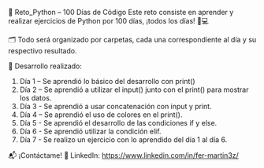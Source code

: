 🐍 Reto_Python – 100 Días de Código
Este reto consiste en aprender y realizar ejercicios de Python por 100 días, ¡todos los días! 📆💻

🗂️ Todo será organizado por carpetas, cada una correspondiente al día y su respectivo resultado.

🚀 Desarrollo realizado:
1. Día 1 – Se aprendió lo básico del desarrollo con print()
2. Día 2 – Se aprendió a utilizar el input() junto con el print() para mostrar los datos.
3. Día 3 - Se aprendió a usar concatenación con input y print.
4. Día 4 – Se aprendió el uso de colores en el print().
5. Día 5 - Se aprendió el desarrollo de las condiciones if y else.
6. Día 6 - Se aprendió utilizar la condición elif.
7. Día 7 - Se realizo un ejercicio con lo aprendido del día 1 al día 6.

📬 ¡Contáctame!
🔗 LinkedIn: https://www.linkedin.com/in/fer-martin3z/
